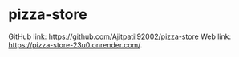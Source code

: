 # pizza-store

GitHub link: https://github.com/Ajitpatil92002/pizza-store 
Web link: https://pizza-store-23u0.onrender.com/.
